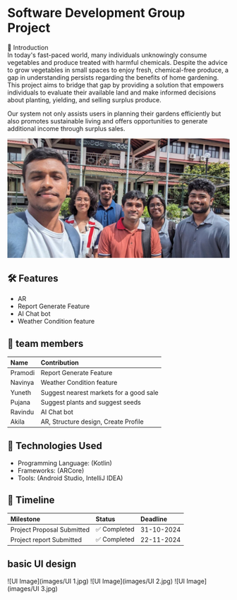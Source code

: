 
# Software Development Group Project

📖 Introduction      
In today's fast-paced world, many individuals unknowingly consume vegetables and produce treated with harmful chemicals. Despite the advice to grow vegetables in small spaces to enjoy fresh, chemical-free produce, a gap in understanding persists regarding the benefits of home gardening. This project aims to bridge that gap by providing a solution that empowers individuals to evaluate their available land and make informed decisions about planting, yielding, and selling surplus produce.

Our system not only assists users in planning their gardens efficiently but also promotes sustainable living and offers opportunities to generate additional income through surplus sales.

![Group Image](images/GroupImage.jpg)


## 🛠 Features

- AR
- Report Generate Feature
- AI Chat bot
- Weather Condition feature


## 👥 team members

| Name             | Contribution                           |
| :--------        |  :-------------------------            |
|    Pramodi       | Report Generate Feature                |
|    Navinya       | Weather Condition feature              |
|    Yuneth        | Suggest nearest markets for a good sale|
|    Pujana        | Suggest plants and suggest seeds       |
|    Ravindu       |         AI Chat bot                    |
|    Akila         |  AR, Structure design, Create Profile  |


## 🚀 Technologies Used

- Programming Language: (Kotlin)
- Frameworks: (ARCore)
- Tools: (Android Studio, IntelliJ IDEA)


## 📅 Timeline

| Milestone        | Status     | Deadline              |
| :--------           | :------- | :------------------------- |
| Project Proposal Submitted | ✅ Completed | 31-10-2024 |
| Project report Submitted | ✅ Completed | 22-11-2024 |


## basic UI design

![UI Image](images/UI 1.jpg)
![UI Image](images/UI 2.jpg)
![UI Image](images/UI 3.jpg)